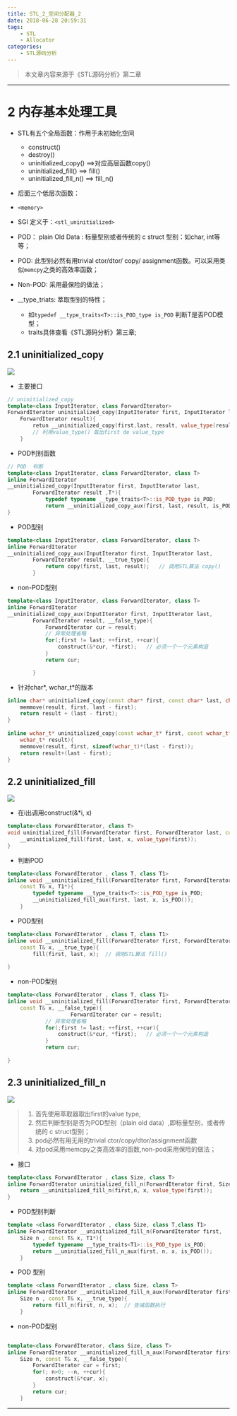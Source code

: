 ```yaml
---
title: STL_2_空间分配器_2
date: 2018-06-28 20:59:31
tags:
	- STL
	- Allocator
categories:
	- STL源码分析
---
```


> 本文章内容来源于《STL源码分析》第二章
---
# 2 内存基本处理工具
- STL有五个全局函数：作用于未初始化空间
  - construct()
  - destroy()
  - uninitialized_copy() ==>对应高层函数copy()
  - uninitialized_fill() ==> fill()
  - uninitialized_fill_n() ==> fill_n()
 
- 后面三个低层次函数：
- `<memory>`
- SGI 定义于：`<stl_uninitialized>`

- POD： plain Old Data : 标量型别或者传统的 c struct 型别：如char, int等等；
- POD: 此型别必然有用trivial ctor/dtor/ copy/ assignment函数。可以采用类似`memcpy`之类的高效率函数；
- Non-POD: 采用最保险的做法；

- __type_triats: 萃取型别的特性；
  - 如`typedef __type_traits<T>::is_POD_type is_POD` 判断T是否POD模型；
  - traits具体查看《STL源码分析》第三章;


## 2.1 uninitialized_copy

![](https://upload-images.jianshu.io/upload_images/5361608-f7bb5f4e8c3c7791.png?imageMogr2/auto-orient/strip%7CimageView2/2/w/1240)

- 主要接口
```C++
// uninitialized_copy
template<class InputIterator, class ForwardIterator>
ForwardIterator uninitialized_copy(InputIterator first, InputIterator last,
	ForwardIterator result){
		retun __uninitialized_copy(first,last, result, value_type(result));
		// 利用value_type() 取出first de value_type
	}
```

- POD判别函数
```C++	
// POD  判断
template<class InputIterator, class ForwardIterator, class T>
inline ForwardIterator
__uninitialized_copy(InputIterator first, InputIterator last, 
		ForwardIterator result ,T*){
			typedef typename __type_traits<T>::is_POD_type is_POD;
			return __uninitialized_copy_aux(first, last, result, is_POD());
}
```

-  POD型别
```C++
template<class InputIterator, class ForwardIterator, class T>
inline ForwardIterator
__uninitialized_copy_aux(InputIterator first, InputIterator last,
		ForwardIterator result, __true_type){
			return copy(first, last, result);   // 调用STL算法 copy()
		}	

```
- non-POD型别
```C++ 
template<class InputIterator, class ForwardIterator, class T>
inline ForwardIterator
__uninitialized_copy_aux(InputIterator first, InputIterator last,
		ForwardIterator result, __false_type){
			ForwardIterator cur = result;
			// 异常处理省略
			for(;first != last; ++first, ++cur){
				construct(&*cur, *first);   // 必须一个一个元素构造
			}
			return cur;

		}	
```	
	
-  针对char\*, wchar_t\*的版本
```C++
inline char* uninitialized_copy(const char* first, const char* last, char* result){
	memmove(result, first, last - first);
	return result + (last - first);
} 
	
inline wchar_t* uninitialized_copy(const wchar_t* first, const wchar_t* last,
	wchar_t* result){
	memmove(result, first, sizeof(wchar_t)*(last - first));
	return result+(last - first);
}
```

## 2.2 uninitialized_fill

![](https://upload-images.jianshu.io/upload_images/5361608-89af66f445096a72.png?imageMogr2/auto-orient/strip%7CimageView2/2/w/1240)

-  在i出调用construct(&*i, x)
```C++
template<class ForwardIterator, class T>
void uninitialized_fill(ForwardIterator first, ForwardIterator last, const T& x){
	__uninitialized_fill(first, last, x, value_type(first));
}

```
- 判断POD

```C++
template<class ForwardIterator , class T, class T1>
inline void __uninitialized_fill(ForwardIterator first, ForwardIterator last,
	const T& x, T1*){
		typedef typename __type_traits<T>::is_POD_type is_POD;
		__uninitialized_fill_aux(first, last, x, is_POD());
	}

```	
	
- POD型别
```C++
template<class ForwardIterator , class T, class T1>
inline void __uninitialized_fill(ForwardIterator first, ForwardIterator last,
	const T& x, __true_type){
		fill(first, last, x);  // 调用STL算法 fill()
		
}

```
-  non-POD型别

```C++
template<class ForwardIterator , class T, class T1>
inline void __uninitialized_fill(ForwardIterator first, ForwardIterator last,
	const T& x, __false_type){
					ForwardIterator cur = result;
			// 异常处理省略
			for(;first != last; ++first, ++cur){
				construct(&*cur, *first);   // 必须一个一个元素构造
			}
			return cur;
		
}
```

## 2.3 uninitialized_fill_n

![](https://upload-images.jianshu.io/upload_images/5361608-9fd0facaaf195893.png?imageMogr2/auto-orient/strip%7CimageView2/2/w/1240)

>
>	1. 首先使用萃取器取出first的value type,
>	2. 然后判断型别是否为POD型别（plain old data）,即标量型别，或者传统的 c struct型别；
>	3. pod必然有用无用的trivial ctor/copy/dtor/assignment函数
>	4. 对pod采用memcpy之类高效率的函数,non-pod采用保险的做法；

- 接口

```C++
template<class ForwardIterator , class Size, class T>
inline ForwardIterator uninitialized_fill_n(ForwardIterator first, Size n, const T& x){
	return __uninitialized_fill_n(first,n, x, value_type(first));
}
```

-  POD型别判断

```C++
template <class ForwardIterator , class Size, class T,class T1>
inline ForwardIterator __uninitialized_fill_n(ForwardIterator first,
	Size n , const T& x, T1*){
		typedef typename __type_traits<T1>::is_POD_type is_POD;
		return __uninitialized_fill_n_aux(first, n, x, is_POD());
	}
```
- POD 型别

```C++
template <class ForwardIterator , class Size, class T>
inline ForwardIterator __uninitialized_fill_n_aux(ForwardIterator first,
	Size n , const T& x, __true_type){
		return fill_n(first, n, x);  // 告诫函数执行
	}

```
	
-  non-POD型别

```C++

template<class ForwardIterator, class Size, class T>
inline ForwardIterator __uninitialized_fill_n_aux(ForwardIterator first,
	Size n, const T& x, __false_type){
		ForwardIterator cur = first;
		for(; n>0; --n, ++cur){
			construct(&*cur, x);
		}
		return cur;
	}
``` 

---

